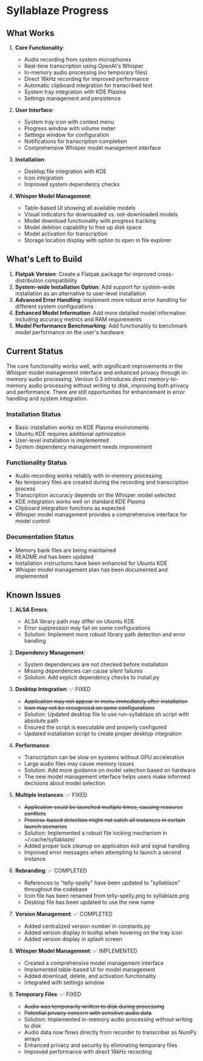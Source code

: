 # Syllablaze Progress

## What Works

1. **Core Functionality**:
   - Audio recording from system microphones
   - Real-time transcription using OpenAI's Whisper
   - In-memory audio processing (no temporary files)
   - Direct 16kHz recording for improved performance
   - Automatic clipboard integration for transcribed text
   - System tray integration with KDE Plasma
   - Settings management and persistence

2. **User Interface**:
   - System tray icon with context menu
   - Progress window with volume meter
   - Settings window for configuration
   - Notifications for transcription completion
   - Comprehensive Whisper model management interface

3. **Installation**:
   - Desktop file integration with KDE
   - Icon integration
   - Improved system dependency checks

4. **Whisper Model Management**:
   - Table-based UI showing all available models
   - Visual indicators for downloaded vs. not-downloaded models
   - Model download functionality with progress tracking
   - Model deletion capability to free up disk space
   - Model activation for transcription
   - Storage location display with option to open in file explorer

## What's Left to Build

1. **Flatpak Version**: Create a Flatpak package for improved cross-distribution compatibility
2. **System-wide Installation Option**: Add support for system-wide installation as an alternative to user-level installation
3. **Advanced Error Handling**: Implement more robust error handling for different system configurations
4. **Enhanced Model Information**: Add more detailed model information including accuracy metrics and RAM requirements
5. **Model Performance Benchmarking**: Add functionality to benchmark model performance on the user's hardware

## Current Status

The core functionality works well, with significant improvements in the Whisper model management interface and enhanced privacy through in-memory audio processing. Version 0.3 introduces direct memory-to-memory audio processing without writing to disk, improving both privacy and performance. There are still opportunities for enhancement in error handling and system integration.

### Installation Status

- Basic installation works on KDE Plasma environments
- Ubuntu KDE requires additional optimization
- User-level installation is implemented
- System dependency management needs improvement

### Functionality Status

- Audio recording works reliably with in-memory processing
- No temporary files are created during the recording and transcription process
- Transcription accuracy depends on the Whisper model selected
- KDE integration works well on standard KDE Plasma
- Clipboard integration functions as expected
- Whisper model management provides a comprehensive interface for model control

### Documentation Status

- Memory bank files are being maintained
- README.md has been updated
- Installation instructions have been enhanced for Ubuntu KDE
- Whisper model management plan has been documented and implemented

## Known Issues

1. **ALSA Errors**:
   - ALSA library path may differ on Ubuntu KDE
   - Error suppression may fail on some configurations
   - Solution: Implement more robust library path detection and error handling

2. **Dependency Management**:
   - System dependencies are not checked before installation
   - Missing dependencies can cause silent failures
   - Solution: Add explicit dependency checks to install.py

3. **Desktop Integration**: ✅ FIXED
   - ~~Application may not appear in menu immediately after installation~~
   - ~~Icon may not be recognized on some configurations~~
   - Solution: Updated desktop file to use run-syllablaze.sh script with absolute path
   - Ensured the script is executable and properly configured
   - Updated installation script to create proper desktop integration

4. **Performance**:
    - Transcription can be slow on systems without GPU acceleration
    - Large audio files may cause memory issues
    - Solution: Add more guidance on model selection based on hardware
    - The new model management interface helps users make informed decisions about model selection

5. **Multiple Instances**: ✅ FIXED
    - ~~Application could be launched multiple times, causing resource conflicts~~
    - ~~Process-based detection might not catch all instances in certain launch scenarios~~
    - Solution: Implemented a robust file locking mechanism in ~/.cache/syllablaze/
    - Added proper lock cleanup on application exit and signal handling
    - Improved error messages when attempting to launch a second instance

5. **Rebranding**: ✅ COMPLETED
   - References to "telly-spelly" have been updated to "syllablaze" throughout the codebase
   - Icon file has been renamed from telly-spelly.png to syllablaze.png
   - Desktop file has been updated to use the new name

6. **Version Management**: ✅ COMPLETED
   - Added centralized version number in constants.py
   - Added version display in tooltip when hovering on the tray icon
   - Added version display in splash screen

7. **Whisper Model Management**: ✅ IMPLEMENTED
   - Created a comprehensive model management interface
   - Implemented table-based UI for model management
   - Added download, delete, and activation functionality
   - Integrated with settings window

8. **Temporary Files**: ✅ FIXED
   - ~~Audio was temporarily written to disk during processing~~
   - ~~Potential privacy concern with sensitive audio data~~
   - Solution: Implemented in-memory audio processing without writing to disk
   - Audio data now flows directly from recorder to transcriber as NumPy arrays
   - Enhanced privacy and security by eliminating temporary files
   - Improved performance with direct 16kHz recording
